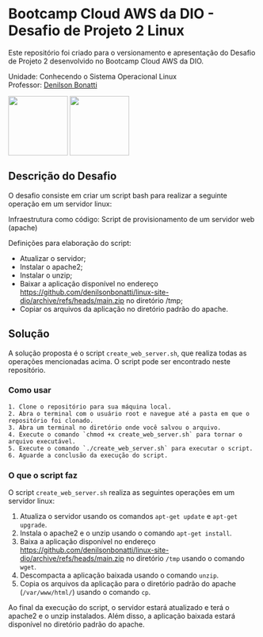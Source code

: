 # Bootcamp Cloud AWS da DIO - Desafio de Projeto 2 Linux
Este repositório foi criado para o versionamento e apresentação do Desafio de Projeto 2 desenvolvido no Bootcamp Cloud AWS da DIO.

Unidade: Conhecendo o Sistema Operacional Linux <br>
Professor: [Denilson Bonatti](https://github.com/denilsonbonatti/)

<a href="https://www.dio.me/bootcamp/bootcamp-cloud-aws"><img src="https://hermes.digitalinnovation.one/tracks/af22d4a0-463f-48c5-a70c-4961d5e618d0.png" align="center" height="120" width="120" ></a> <a href="https://www.dio.me/"><img src="https://hermes.digitalinnovation.one/assets/diome/logo-full.svg" align="center" height="120" width="120" ></a> <br>

## Descrição do Desafio
O desafio consiste em criar um script bash para realizar a seguinte operação em um servidor linux:

Infraestrutura como código: Script de provisionamento de um servidor web (apache)

Definições para elaboração do script:
- Atualizar o servidor;
- Instalar o apache2;
- Instalar o unzip;
- Baixar a aplicação disponível no endereço https://github.com/denilsonbonatti/linux-site-dio/archive/refs/heads/main.zip no diretório /tmp;
- Copiar os arquivos da aplicação no diretório padrão do apache.

## Solução

A solução proposta é o script `create_web_server.sh`, que realiza todas as operações mencionadas acima. O script pode ser encontrado neste repositório.

### Como usar

    1. Clone o repositório para sua máquina local.
    2. Abra o terminal com o usuário root e navegue até a pasta em que o repositório foi clonado.
    3. Abra um terminal no diretório onde você salvou o arquivo.
    4. Execute o comando `chmod +x create_web_server.sh` para tornar o arquivo executável.
    5. Execute o comando `./create_web_server.sh` para executar o script.
    6. Aguarde a conclusão da execução do script.
### O que o script faz

O script `create_web_server.sh` realiza as seguintes operações em um servidor linux:

1. Atualiza o servidor usando os comandos `apt-get update` e `apt-get upgrade`.
2. Instala o apache2 e o unzip usando o comando `apt-get install`.
3. Baixa a aplicação disponível no endereço https://github.com/denilsonbonatti/linux-site-dio/archive/refs/heads/main.zip no diretório `/tmp` usando o comando `wget`.
4. Descompacta a aplicação baixada usando o comando `unzip`.
5. Copia os arquivos da aplicação para o diretório padrão do apache (`/var/www/html/`) usando o comando `cp`.

Ao final da execução do script, o servidor estará atualizado e terá o apache2 e o unzip instalados. Além disso, a aplicação baixada estará disponível no diretório padrão do apache.
